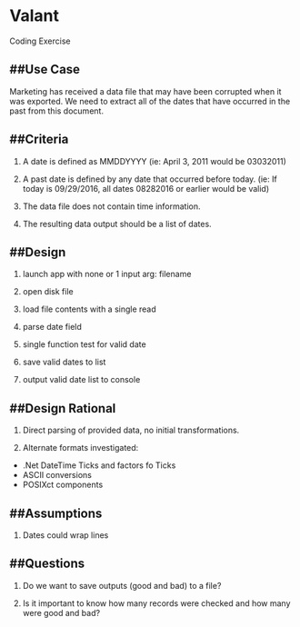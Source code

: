 # Valant
Coding Exercise

##Use Case
-----
Marketing has received a data file that may have been corrupted when it was exported. 
We need to extract all of the dates that have occurred in the past from this document.


##Criteria
-----
1. A date is defined as MMDDYYYY
    (ie: April 3, 2011 would be 03032011)

2. A past date is defined by any date that occurred before today.
    (ie: If today is 09/29/2016, all dates 08282016 or earlier would be valid)

3. The data file does not contain time information.

4. The resulting data output should be a list of dates.


##Design
-----
1. launch app with none or 1 input arg: filename

2. open disk file

3. load file contents with a single read

4. parse date field

5. single function test for valid date

6. save valid dates to list

7. output valid date list to console


##Design Rational
-----
1. Direct parsing of provided data, no initial transformations.

2. Alternate formats investigated:
- .Net DateTime Ticks and factors fo Ticks
- ASCII conversions
- POSIXct components


##Assumptions
-----
1. Dates could wrap lines


##Questions
-----
1. Do we want to save outputs (good and bad) to a file?

2. Is it important to know how many records were checked and how many were good and bad?
